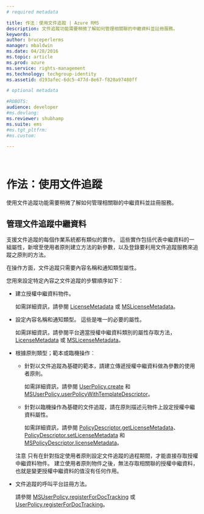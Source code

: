 ```yaml
---
# required metadata

title: 作法：使用文件追蹤 | Azure RMS
description: 文件追蹤功能需要稍微了解如何管理相關聯的中繼資料並註冊服務。
keywords:
author: bruceperlerms
manager: mbaldwin
ms.date: 04/28/2016
ms.topic: article
ms.prod: azure
ms.service: rights-management
ms.technology: techgroup-identity
ms.assetid: d193afec-6dc5-477d-8e67-f820a97480ff

# optional metadata

#ROBOTS:
audience: developer
#ms.devlang:
ms.reviewer: shubhamp
ms.suite: ems
#ms.tgt_pltfrm:
#ms.custom:

---
```


﻿
# 作法：使用文件追蹤

使用文件追蹤功能需要稍微了解如何管理相關聯的中繼資料並註冊服務。

## 管理文件追蹤中繼資料

支援文件追蹤的每個作業系統都有類似的實作。 這些實作包括代表中繼資料的一組屬性，新增至使用者原則建立方法的新參數，以及登錄要利用文件追蹤服務來追蹤之原則的方法。

在操作方面，文件追蹤只需要內容名稱和通知類型屬性。

您用來設定特定內容之文件追蹤的步驟順序如下︰

-   建立授權中繼資料物件。

    如需詳細資訊，請參閱 [LicenseMetadata](/rights-management/sdk/4.2/api/android/com.microsoft.rightsmanagement#msipcthin2_licensemetadata_interface_java) 或 [MSLicenseMetadata](/rights-management/sdk/4.2/api/iOS/mslicensemetadata#msipcthin2_mslicensemetadata_class_objc)。

-   設定內容名稱和通知類型。 這些是唯一的必要的屬性。

    如需詳細資訊，請參閱平台適當授權中繼資料類別的屬性存取方法，[LicenseMetadata](/rights-management/sdk/4.2/api/android/com.microsoft.rightsmanagement#msipcthin2_licensemetadata_interface_java) 或 [MSLicenseMetadata](/rights-management/sdk/4.2/api/iOS/mslicensemetadata#msipcthin2_mslicensemetadata_class_objc)。

-   根據原則類型；範本或臨機操作︰

    -   針對以文件追蹤為基礎的範本，請建立傳遞授權中繼資料做為參數的使用者原則。

        如需詳細資訊，請參閱 [UserPolicy.create](/rights-management/sdk/4.2/api/android/userpolicy#msipcthin2_userpolicy_class_java) 和 [MSUserPolicy.userPolicyWithTemplateDescriptor](/rights-management/sdk/4.2/api/iOS/msuserpolicy#msipcthin2_msuserpolicy_templatedescriptor_property_objc)。

    -   針對以臨機操作為基礎的文件追蹤，請在原則描述元物件上設定授權中繼資料屬性。

        如需詳細資訊，請參閱 [PolicyDescriptor.getLicenseMetadata](https://stage.docs.microsoft.com/en-us/rights-management/sdk/4.2/api/android/policydescriptor#msipcthin2_policydescriptor_interface_java)、[PolicyDescriptor.setLicenseMetadata](/rights-management/sdk/4.2/api/android/policydescriptor#msipcthin2_policydescriptor_setlicensemetadata_java) 和 [MSPolicyDescriptor.licenseMetadata](/rights-management/sdk/4.2/api/iOS/mspolicydescriptor#msipcthin2_mspolicydescriptor_licensemetadata_property_objc)。

    注意  只有在針對指定使用者原則設定文件追蹤的過程期間，才能直接存取授權中繼資料物件。 建立使用者原則物件之後，無法存取相關聯的授權中繼資料，也就是變更授權中繼資料的值沒有任何作用。

     

-   文件追蹤的呼叫平台註冊方法。

    請參閱 [MSUserPolicy.registerForDocTracking](/rights-management/sdk/4.2/api/iOS/msuserpolicy#msipcthin2_msuserpolicy_registerfordoctracking_userid_authenticationcallback_completionblock_method_objc) 或 [UserPolicy.registerForDocTracking](/rights-management/sdk/4.2/api/iOS/msuserpolicy#msipcthin2_msuserpolicy_registerfordoctracking_userid_authenticationcallback_completionblock_method_objc)。

 

 





<!--HONumber=Apr16_HO3-->


